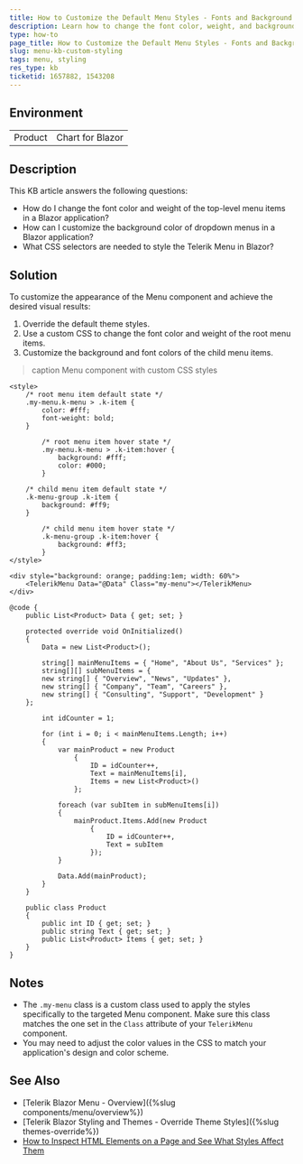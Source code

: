 ```yaml
---
title: How to Customize the Default Menu Styles - Fonts and Background Colors
description: Learn how to change the font color, weight, and background colors of the Menu component in a Telerik Blazor application to improve UI contrast.
type: how-to
page_title: How to Customize the Default Menu Styles - Fonts and Background Colors
slug: menu-kb-custom-styling
tags: menu, styling
res_type: kb
ticketid: 1657882, 1543208
---
```


## Environment

<table>
    <tbody>
        <tr>
            <td>Product</td>
            <td>Chart for Blazor</td>
        </tr>
    </tbody>
</table>

## Description

This KB article answers the following questions:
- How do I change the font color and weight of the top-level menu items in a Blazor application?
- How can I customize the background color of dropdown menus in a Blazor application?
- What CSS selectors are needed to style the Telerik Menu in Blazor?

## Solution

To customize the appearance of the Menu component and achieve the desired visual results: 

1. Override the default theme styles. 
2. Use a custom CSS to change the font color and weight of the root menu items. 
3. Customize the background and font colors of the child menu items.

>caption Menu component with custom CSS styles
````CSHTML
<style>
    /* root menu item default state */
    .my-menu.k-menu > .k-item {
        color: #fff;
        font-weight: bold;
    }

        /* root menu item hover state */
        .my-menu.k-menu > .k-item:hover {
            background: #fff;
            color: #000;
        }

    /* child menu item default state */
    .k-menu-group .k-item {
        background: #ff9;
    }

        /* child menu item hover state */
        .k-menu-group .k-item:hover {
            background: #ff3;
        }
</style>

<div style="background: orange; padding:1em; width: 60%">
    <TelerikMenu Data="@Data" Class="my-menu"></TelerikMenu>
</div>

@code {
    public List<Product> Data { get; set; }

    protected override void OnInitialized()
    {
        Data = new List<Product>();

        string[] mainMenuItems = { "Home", "About Us", "Services" };
        string[][] subMenuItems = {
        new string[] { "Overview", "News", "Updates" },
        new string[] { "Company", "Team", "Careers" },
        new string[] { "Consulting", "Support", "Development" }
    };

        int idCounter = 1;

        for (int i = 0; i < mainMenuItems.Length; i++)
        {
            var mainProduct = new Product
                {
                    ID = idCounter++,
                    Text = mainMenuItems[i],
                    Items = new List<Product>()
                };

            foreach (var subItem in subMenuItems[i])
            {
                mainProduct.Items.Add(new Product
                    {
                        ID = idCounter++,
                        Text = subItem
                    });
            }

            Data.Add(mainProduct);
        }
    }

    public class Product
    {
        public int ID { get; set; }
        public string Text { get; set; }
        public List<Product> Items { get; set; }
    }
}
````

## Notes

- The `.my-menu` class is a custom class used to apply the styles specifically to the targeted Menu component. Make sure this class matches the one set in the `Class` attribute of your `TelerikMenu` component.
- You may need to adjust the color values in the CSS to match your application's design and color scheme.

## See Also

- [Telerik Blazor Menu - Overview]({%slug components/menu/overview%})
- [Telerik Blazor Styling and Themes - Override Theme Styles]({%slug themes-override%})
- [How to Inspect HTML Elements on a Page and See What Styles Affect Them](https://www.telerik.com/blogs/improve-your-debugging-skills-with-chrome-devtools)

